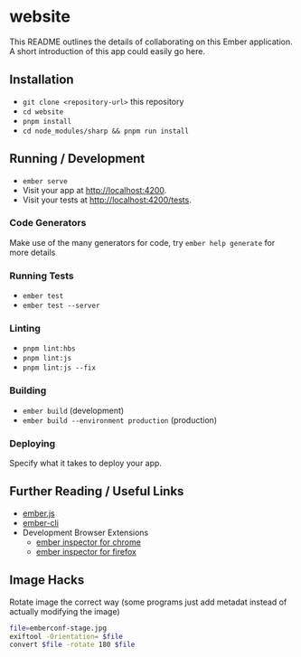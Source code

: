 # website

This README outlines the details of collaborating on this Ember application.
A short introduction of this app could easily go here.

## Installation

* `git clone <repository-url>` this repository
* `cd website`
* `pnpm install`
* `cd node_modules/sharp && pnpm run install`

## Running / Development

* `ember serve`
* Visit your app at [http://localhost:4200](http://localhost:4200).
* Visit your tests at [http://localhost:4200/tests](http://localhost:4200/tests).

### Code Generators

Make use of the many generators for code, try `ember help generate` for more details

### Running Tests

* `ember test`
* `ember test --server`

### Linting

* `pnpm lint:hbs`
* `pnpm lint:js`
* `pnpm lint:js --fix`

### Building

* `ember build` (development)
* `ember build --environment production` (production)

### Deploying

Specify what it takes to deploy your app.

## Further Reading / Useful Links

* [ember.js](https://emberjs.com/)
* [ember-cli](https://ember-cli.com/)
* Development Browser Extensions
  * [ember inspector for chrome](https://chrome.google.com/webstore/detail/ember-inspector/bmdblncegkenkacieihfhpjfppoconhi)
  * [ember inspector for firefox](https://addons.mozilla.org/en-US/firefox/addon/ember-inspector/)


## Image Hacks

Rotate image the correct way (some programs just add metadat instead of actually modifying the image)
```bash
file=emberconf-stage.jpg
exiftool -Orientation= $file
convert $file -rotate 180 $file
```

